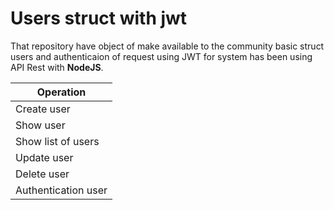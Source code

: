 <html>
    <h1>Users struct with jwt</h1>
    <p>That repository have object of make available to the community basic struct users and authenticaion of request using JWT for system has been
        using API Rest with <strong>NodeJS</strong>.
    </p>
    <table>
        <thead>
            <tr>
                <th>Operation</th>
            </tr>
        </thead>
        <tbody>
            <tr>
                <td>Create user</td>
            </tr>
            <tr>
                <td>Show user</td>
            </tr>
            <tr>
                <td>Show list of users</td>
            </tr>
            <tr>
                <td>Update user</td>
            </tr>
            <tr>
                <td>Delete user</td>
            </tr>
            <tr>
                <td>Authentication user</td>
            </tr>
        </tbody>
    </table>
</html>